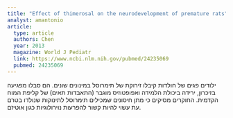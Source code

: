 ```yaml
---
title: "Effect of thimerosal on the neurodevelopment of premature rats"
analyst: amantonio
article:
  type: article
  authors: Chen
  year: 2013
  magazine: World J Pediatr
  link: https://www.ncbi.nlm.nih.gov/pubmed/24235069
  pubmed: 24235069
---
```


ילודים פגים של חולדות קיבלו זירוקת של תימרוסל במינונים שונים. הם סבלו מפגיעה בזיכרון, ירידה ביכולת הלמידה ואפופטוזיס מוגבר (התאבדות תאים) של קליפת המוח הקדמית. החוקרים מסיקים כי מתן חיסונים שמכילים תימרוסל לתינוקות שנולדו בטרם עת עשוי להיות קשור להפרעות נוירולוגיות כגון אוטיזם.
